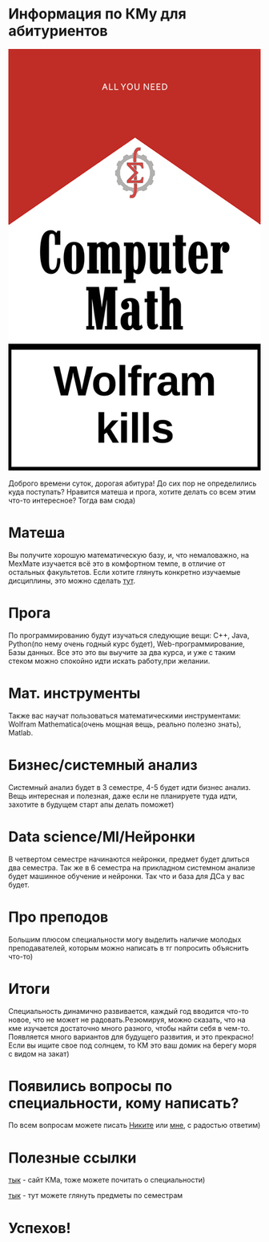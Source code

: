 # Информация по КМу для абитуриентов
![github-image](/смол_смол_лого.jpg)

   Доброго времени суток, дорогая абитура! До сих пор не определились куда поступать? Нравится матеша и прога, хотите делать со всем этим что-то интересное? Тогда вам сюда)
# Матеша
   Вы получите хорошую математическую базу, и, что немаловажно, на МехМате изучается всё это в комфортном темпе, в отличие от остальных факультетов. Если хотите глянуть конкретно изучаемые дисциплины, это можно сделать [тут](https://mmf.bsu.by/ru/obrazovatelnye-resursy/kompyuternaya-matematika-i-sis-analiz/).
# Прога
   По программированию будут изучаться следующие вещи: C++, Java, Python(по нему очень годный курс будет), Web-программирование, Базы данных. Все это это вы выучите за два курса, и уже с таким стеком можно спокойно идти искать работу,при желании.
# Мат. инструменты
   Также вас научат пользоваться математическими инструментами: Wolfram Mathematica(очень мощная вещь, реально полезно знать), Matlab.
# Бизнес/cистемный анализ
   Системный анализ будет в 3 семестре, 4-5 будет идти бизнес анализ. Вещь интересная и полезная, даже если не планируете туда идти, захотите в будущем старт апы делать поможет)
# Data science/Ml/Нейронки
   В четвертом семестре начинаются нейронки, предмет будет длиться два семестра. Так же в 6 семестра на прикладном системном анализе будет машинное обучение и нейронки. Так что и база для ДСа у вас будет. 
# Про преподов 
   Большим плюсом специальности могу выделить наличие молодых преподавателей, которым можно написать в тг попросить объяснить что-то) 
# Итоги
   Специальность динамично развивается, каждый год вводится что-то новое, что не может не радовать.Резюмируя, можно сказать, что на кме изучается достаточно много разного, чтобы найти себя в чем-то. Появляется много вариантов для будущего развития, и это прекрасно! Если вы ищите свое под солнцем, то КМ это ваш домик на берегу моря с видом на закат)
# Появились вопросы по специальности, кому написать?
 По всем вопросам можете писать [Никите](https://vk.com/mikitinski) или [мне](https://vk.com/id167981660), с радостью ответим)
# Полезные ссылки
 [тык](http://km.mmf.bsu.by/about.html) - сайт КМа, тоже можете почитать о специальности)
 
 [тык](https://mmf.bsu.by/ru/obrazovatelnye-resursy/kompyuternaya-matematika-i-sis-analiz/) - тут можете глянуть предметы по семестрам
# Успехов!
